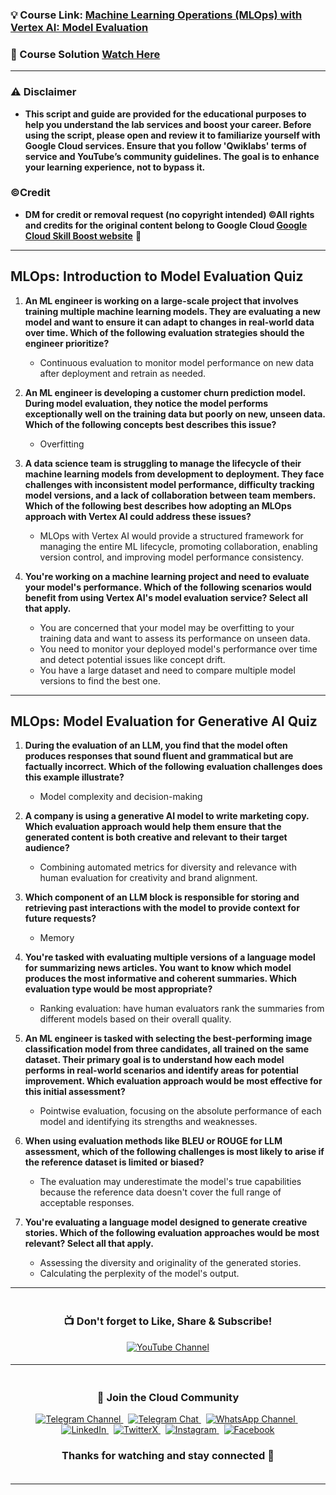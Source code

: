 
### 💡 Course Link: [Machine Learning Operations (MLOps) with Vertex AI: Model Evaluation](https://www.cloudskillsboost.google/course_templates/1080)

### 🚀 Course Solution [Watch Here](https://youtu.be/px_TB4RYDhI)

---

### ⚠️ Disclaimer
- **This script and guide are provided for  the educational purposes to help you understand the lab services and boost your career. Before using the script, please open and review it to familiarize yourself with Google Cloud services. Ensure that you follow 'Qwiklabs' terms of service and YouTube’s community guidelines. The goal is to enhance your learning experience, not to bypass it.**

### ©Credit
- **DM for credit or removal request (no copyright intended) ©All rights and credits for the original content belong to Google Cloud [Google Cloud Skill Boost website](https://www.cloudskillsboost.google/)** 🙏


---


## **MLOps: Introduction to Model Evaluation Quiz**

1. **An ML engineer is working on a large-scale project that involves training multiple machine learning models. They are evaluating a new model and want to ensure it can adapt to changes in real-world data over time. Which of the following evaluation strategies should the engineer prioritize?**  
   - Continuous evaluation to monitor model performance on new data after deployment and retrain as needed.


2. **An ML engineer is developing a customer churn prediction model. During model evaluation, they notice the model performs exceptionally well on the training data but poorly on new, unseen data. Which of the following concepts best describes this issue?**  
   - Overfitting

3. **A data science team is struggling to manage the lifecycle of their machine learning models from development to deployment. They face challenges with inconsistent model performance, difficulty tracking model versions, and a lack of collaboration between team members. Which of the following best describes how adopting an MLOps approach with Vertex AI could address these issues?**  
   - MLOps with Vertex AI would provide a structured framework for managing the entire ML lifecycle, promoting collaboration, enabling version control, and improving model performance consistency.

4. **You're working on a machine learning project and need to evaluate your model's performance. Which of the following scenarios would benefit from using Vertex AI's model evaluation service? Select all that apply.**  
   - You are concerned that your model may be overfitting to your training data and want to assess its performance on unseen data.
   - You need to monitor your deployed model's performance over time and detect potential issues like concept drift.
   - You have a large dataset and need to compare multiple model versions to find the best one.


---

## **MLOps: Model Evaluation for Generative AI Quiz**

1. **During the evaluation of an LLM, you find that the model often produces responses that sound fluent and grammatical but are factually incorrect. Which of the following evaluation challenges does this example illustrate?**  
   - Model complexity and decision-making


2. **A company is using a generative AI model to write marketing copy. Which evaluation approach would help them ensure that the generated content is both creative and relevant to their target audience?**  
   - Combining automated metrics for diversity and relevance with human evaluation for creativity and brand alignment.


3. **Which component of an LLM block is responsible for storing and retrieving past interactions with the model to provide context for future requests?**  
   - Memory


4. **You're tasked with evaluating multiple versions of a language model for summarizing news articles. You want to know which model produces the most informative and coherent summaries. Which evaluation type would be most appropriate?**  
   - Ranking evaluation: have human evaluators rank the summaries from different models based on their overall quality.

5. **An ML engineer is tasked with selecting the best-performing image classification model from three candidates, all trained on the same dataset. Their primary goal is to understand how each model performs in real-world scenarios and identify areas for potential improvement. Which evaluation approach would be most effective for this initial assessment?**  
   - Pointwise evaluation, focusing on the absolute performance of each model and identifying its strengths and weaknesses.

6. **When using evaluation methods like BLEU or ROUGE for LLM assessment, which of the following challenges is most likely to arise if the reference dataset is limited or biased?**  
   - The evaluation may underestimate the model's true capabilities because the reference data doesn't cover the full range of acceptable responses.


5. **You're evaluating a language model designed to generate creative stories. Which of the following evaluation approaches would be most relevant? Select all that apply.**  
   - Assessing the diversity and originality of the generated stories.
   - Calculating the perplexity of the model's output.


---
   

<div align="center" style="padding: 5px;">
  <h3>📺 Don't forget to Like, Share & Subscribe!</h3>

  <a href="https://www.youtube.com/@techcps">
    <img src="https://img.shields.io/badge/YouTube-TechCPS-FF0000?style=for-the-badge&logo=youtube&logoColor=white" alt="YouTube Channel">
  </a>
</div>

---

<div align="center" style="padding: 5px;">
  <h3>📱 Join the Cloud Community</h3>

  <a href="https://t.me/Techcps">
    <img src="https://img.shields.io/badge/Telegram_Channel-0088cc?style=for-the-badge&logo=telegram&logoColor=white" alt="Telegram Channel">
  </a>
  &nbsp;
  <a href="https://t.me/Techcpschat">
    <img src="https://img.shields.io/badge/Telegram_Chat-0088cc?style=for-the-badge&logo=telegram&logoColor=white" alt="Telegram Chat">
  </a>
  &nbsp;
  <a href="https://whatsapp.com/channel/0029Va9nne147XeIFkXYv71A">
    <img src="https://img.shields.io/badge/WhatsApp_Channel-25D366?style=for-the-badge&logo=whatsapp&logoColor=white" alt="WhatsApp Channel">
  </a>
  &nbsp;
  <a href="https://www.linkedin.com/company/techcps/">
    <img src="https://img.shields.io/badge/LinkedIn-TechCPS-0077B5?style=for-the-badge&logo=linkedin&logoColor=white" alt="LinkedIn">
  </a>
  &nbsp;
  <a href="https://twitter.com/Techcps_/">
    <img src="https://img.shields.io/badge/TwitterX-TechCPS-000000?style=for-the-badge&logo=x&logoColor=white" alt="TwitterX">
  </a>
  &nbsp;
  <a href="https://instagram.com/techcps/">
    <img src="https://img.shields.io/badge/Instagram-TechCPS-E4405F?style=for-the-badge&logo=instagram&logoColor=white" alt="Instagram">
  </a>
  &nbsp;
  <a href="https://facebook.com/techcps/">
    <img src="https://img.shields.io/badge/Facebook-TechCPS-1877F2?style=for-the-badge&logo=facebook&logoColor=white" alt="Facebook">
  </a>

  <h3>Thanks for watching and stay connected 🙂</h3>
</div>

---
